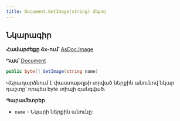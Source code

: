 ```yaml
---
title: Document.GetImage(string) մեթոդ
---
```


## Նկարագիր

**Համարժեքը 4x-ում՝** [AsDoc.Image](https://armsoft.github.io/as4x-docs/HTM/ProgrGuide/Functions/ASDOC/Image.html)

**Դաս՝** [Document](../document.md)

```c#
public byte[] GetImage(string name)
```

Վերադարձնում է փաստաթղթի տրված ներքին անունով նկար դաշտը՝ որպես byte տիպի զանգված։

**Պարամետրեր**

* `name` - Նկարի ներքին անունը։

